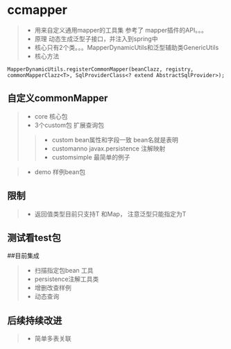 # ccmapper
> - 用来自定义通用mapper的工具集    参考了 mapper插件的API。。。 
> - 原理      动态生成泛型子接口，并注入到spring中
> - 核心只有2个类。。。MapperDynamicUtils和泛型辅助类GenericUtils
> - 核心方法   
```
MapperDynamicUtils.registerCommonMapper(beanClazz, registry, commonMapperClazz<T>, SqlProviderClass<? extend AbstractSqlProvider>);
```


## 自定义commonMapper 
> - core 核心包 
> - 3个custom包   扩展查询包
> > - custom bean属性和字段一致 bean名就是表明 
> > - customanno javax.persistence  注解映射
> > - customsimple  最简单的例子  

> - demo 样例bean包

## 限制 
> - 返回值类型目前只支持T 和Map， 注意泛型只能指定为T
## 测试看test包

##目前集成
> - 扫描指定包bean 工具
> - persistence注解工具类
> - 增删改查样例
> - 动态查询

## 后续持续改进
> - 简单多表关联
	
    

